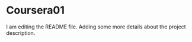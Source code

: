 # Coursera01
I am editing the README file. Adding some more details about the project description.



